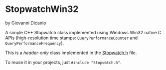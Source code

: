 # StopwatchWin32

by Giovanni Dicanio

A simple C++ Stopwatch class implemented using Windows Win32 native C APIs
(high-resolution time stamps: `QueryPerformanceCounter` and `QueryPerformanceFrequency`).

This is a _header-only_ class implemented in the [Stopwatch.h](https://github.com/GiovanniDicanio/StopwatchWin32/blob/master/Stopwatch/Stopwatch.h) file.

To reuse it in your projects, just `#include "Stopwatch.h"`.

